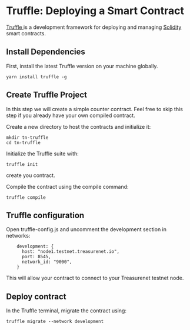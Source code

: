 # Truffle: Deploying a Smart Contract

[Truffle ](https://www.trufflesuite.com/truffle)is a development framework for deploying and managing [Solidity ](https://github.com/ethereum/solidity)smart contracts.

## Install Dependencies

First, install the latest Truffle version on your machine globally.

```shell
yarn install truffle -g
```

## Create Truffle Project

In this step we will create a simple counter contract. Feel free to skip this step if you already have your own compiled contract.

Create a new directory to host the contracts and initialize it:

```shell
mkdir tn-truffle
cd tn-truffle
```

Initialize the Truffle suite with:

```shell
truffle init
```

create you contract.

Compile the contract using the compile command:

```shell
truffle compile
```

## Truffle configuration

Open truffle-config.js and uncomment the development section in networks:

```shell
    development: {
      host: "node1.testnet.treasurenet.io",
      port: 8545,
      network_id: "9000",
    }
```

This will allow your contract to connect to your Treasurenet testnet node.

## Deploy contract

In the Truffle terminal, migrate the contract using:

```shell
truffle migrate --network development
```
